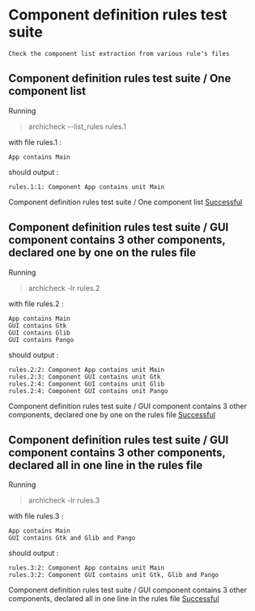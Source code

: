 
# Component definition rules test suite


    Check the component list extraction from various rule's files

##  Component definition rules test suite / One component list

  Running
  > archicheck --list_rules rules.1

  with file rules.1 :

```
App contains Main
```

  should output :

```
rules.1:1: Component App contains unit Main
```


Component definition rules test suite / One component list [Successful](tests_status.md#successful)

##  Component definition rules test suite / GUI component contains 3 other components, declared one by one on the rules file

  Running
  > archicheck -lr rules.2

  with file rules.2 :

```
App contains Main
GUI contains Gtk
GUI contains Glib
GUI contains Pango
```

  should output :

```
rules.2:2: Component App contains unit Main
rules.2:3: Component GUI contains unit Gtk
rules.2:4: Component GUI contains unit Glib
rules.2:4: Component GUI contains unit Pango
```


Component definition rules test suite / GUI component contains 3 other components, declared one by one on the rules file [Successful](tests_status.md#successful)

##  Component definition rules test suite / GUI component contains 3 other components, declared all in one line in the rules file

  Running
  > archicheck -lr rules.3

  with file rules.3 :

```
App contains Main
GUI contains Gtk and Glib and Pango
```

  should output :

```
rules.3:2: Component App contains unit Main
rules.3:2: Component GUI contains unit Gtk, Glib and Pango
```


Component definition rules test suite / GUI component contains 3 other components, declared all in one line in the rules file [Successful](tests_status.md#successful)
